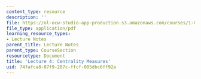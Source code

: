 ```yaml
---
content_type: resource
description: ''
file: https://ol-ocw-studio-app-production.s3.amazonaws.com/courses/1-022-introduction-to-network-models-fall-2018/74fafca807f9287cffcf005dbc6ff92a_MIT1_022F18_lec4.pdf
file_type: application/pdf
learning_resource_types:
- Lecture Notes
parent_title: Lecture Notes
parent_type: CourseSection
resourcetype: Document
title: 'Lecture 4: Centrality Measures'
uid: 74fafca8-07f9-287c-ffcf-005dbc6ff92a
---
```

